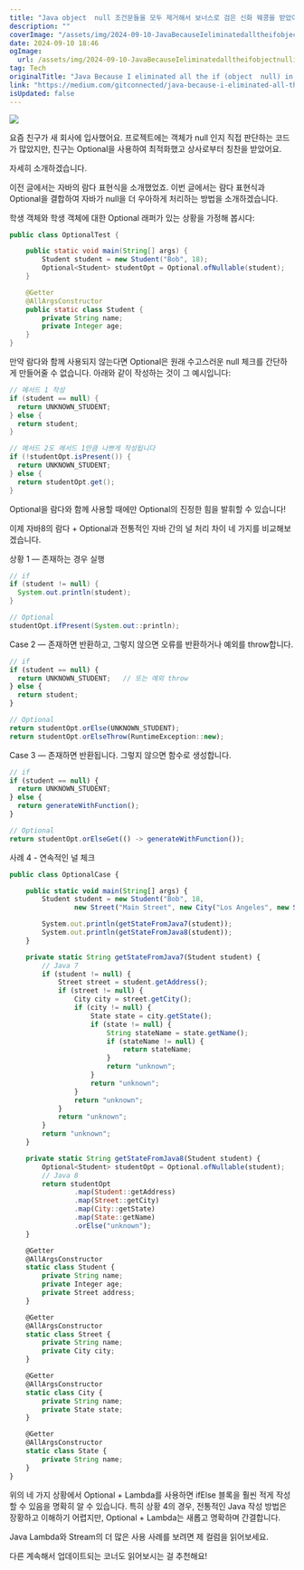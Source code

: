 ```yaml
---
title: "Java object  null 조건문들을 모두 제거해서 보너스로 검은 신화 웨콩을 받았어"
description: ""
coverImage: "/assets/img/2024-09-10-JavaBecauseIeliminatedalltheifobjectnullintheprojectmybossrewardedmewithBlackMythWukong_0.png"
date: 2024-09-10 18:46
ogImage: 
  url: /assets/img/2024-09-10-JavaBecauseIeliminatedalltheifobjectnullintheprojectmybossrewardedmewithBlackMythWukong_0.png
tag: Tech
originalTitle: "Java Because I eliminated all the if (object  null) in the project, my boss rewarded me with Black Myth Wukong"
link: "https://medium.com/gitconnected/java-because-i-eliminated-all-the-if-object-null-in-the-project-my-boss-rewarded-me-with-29b316c32329"
isUpdated: false
---
```



<img src="/assets/img/2024-09-10-JavaBecauseIeliminatedalltheifobjectnullintheprojectmybossrewardedmewithBlackMythWukong_0.png" />

요즘 친구가 새 회사에 입사했어요. 프로젝트에는 객체가 null 인지 직접 판단하는 코드가 많았지만, 친구는 Optional을 사용하여 최적화했고 상사로부터 칭찬을 받았어요.

자세히 소개하겠습니다.

이전 글에서는 자바의 람다 표현식을 소개했었죠. 이번 글에서는 람다 표현식과 Optional을 결합하여 자바가 null을 더 우아하게 처리하는 방법을 소개하겠습니다.

<div class="content-ad"></div>

학생 객체와 학생 객체에 대한 Optional 래퍼가 있는 상황을 가정해 봅시다:

```java
public class OptionalTest {

    public static void main(String[] args) {
        Student student = new Student("Bob", 18);
        Optional<Student> studentOpt = Optional.ofNullable(student);
    }

    @Getter
    @AllArgsConstructor
    public static class Student {
        private String name;
        private Integer age;
    }
}
```

만약 람다와 함께 사용되지 않는다면 Optional은 원래 수고스러운 null 체크를 간단하게 만들어줄 수 없습니다. 아래와 같이 작성하는 것이 그 예시입니다:

```java
// 메서드 1 작성
if (student == null) {
  return UNKNOWN_STUDENT;
} else {
  return student;
}

// 메서드 2도 메서드 1만큼 나쁘게 작성됩니다
if (!studentOpt.isPresent()) {
  return UNKNOWN_STUDENT;
} else {
  return studentOpt.get();
}
```

<div class="content-ad"></div>

Optional을 람다와 함께 사용할 때에만 Optional의 진정한 힘을 발휘할 수 있습니다!

이제 자바8의 람다 + Optional과 전통적인 자바 간의 널 처리 차이 네 가지를 비교해보겠습니다.

상황 1 — 존재하는 경우 실행

```java
// if
if (student != null) {
  System.out.println(student);
}

// Optional
studentOpt.ifPresent(System.out::println);
```

<div class="content-ad"></div>

Case 2 — 존재하면 반환하고, 그렇지 않으면 오류를 반환하거나 예외를 throw합니다.

```js
// if
if (student == null) {
  return UNKNOWN_STUDENT;   // 또는 예외 throw
} else {
  return student;
}

// Optional
return studentOpt.orElse(UNKNOWN_STUDENT);
return studentOpt.orElseThrow(RuntimeException::new);
```

Case 3 — 존재하면 반환됩니다. 그렇지 않으면 함수로 생성합니다.

```js
// if
if (student == null) {
  return UNKNOWN_STUDENT;
} else {
  return generateWithFunction();
}

// Optional
return studentOpt.orElseGet(() -> generateWithFunction());
```

<div class="content-ad"></div>

사례 4 - 연속적인 널 체크

```js
public class OptionalCase {

    public static void main(String[] args) {
        Student student = new Student("Bob", 18,
                new Street("Main Street", new City("Los Angeles", new State("CA"))));

        System.out.println(getStateFromJava7(student));
        System.out.println(getStateFromJava8(student));
    }

    private static String getStateFromJava7(Student student) {
        // Java 7
        if (student != null) {
            Street street = student.getAddress();
            if (street != null) {
                City city = street.getCity();
                if (city != null) {
                    State state = city.getState();
                    if (state != null) {
                        String stateName = state.getName();
                        if (stateName != null) {
                            return stateName;
                        }
                        return "unknown";
                    }
                    return "unknown";
                }
                return "unknown";
            }
            return "unknown";
        }
        return "unknown";
    }

    private static String getStateFromJava8(Student student) {
        Optional<Student> studentOpt = Optional.ofNullable(student);
        // Java 8
        return studentOpt
                .map(Student::getAddress)
                .map(Street::getCity)
                .map(City::getState)
                .map(State::getName)
                .orElse("unknown");
    }

    @Getter
    @AllArgsConstructor
    static class Student {
        private String name;
        private Integer age;
        private Street address;
    }

    @Getter
    @AllArgsConstructor
    static class Street {
        private String name;
        private City city;
    }

    @Getter
    @AllArgsConstructor
    static class City {
        private String name;
        private State state;
    }

    @Getter
    @AllArgsConstructor
    static class State {
        private String name;
    }
}
```

위의 네 가지 상황에서 Optional + Lambda를 사용하면 ifElse 블록을 훨씬 적게 작성할 수 있음을 명확히 알 수 있습니다. 특히 상황 4의 경우, 전통적인 Java 작성 방법은 장황하고 이해하기 어렵지만, Optional + Lambda는 새롭고 명확하며 간결합니다.

Java Lambda와 Stream의 더 많은 사용 사례를 보려면 제 컬럼을 읽어보세요.

<div class="content-ad"></div>

다른 계속해서 업데이트되는 코너도 읽어보시는 걸 추천해요!